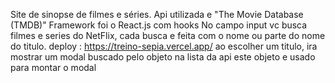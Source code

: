 Site de sinopse de filmes e séries.
Api utilizada e "The Movie Database (TMDB)"
Framework foi o React.js com hooks
No campo input vc busca filmes e series do NetFlix, cada busca e feita com o nome ou parte do nome do titulo.
deploy : https://treino-sepia.vercel.app/
ao escolher um titulo, ira mostrar um modal buscado pelo objeto na lista da api
este objeto e usado para montar o modal 
